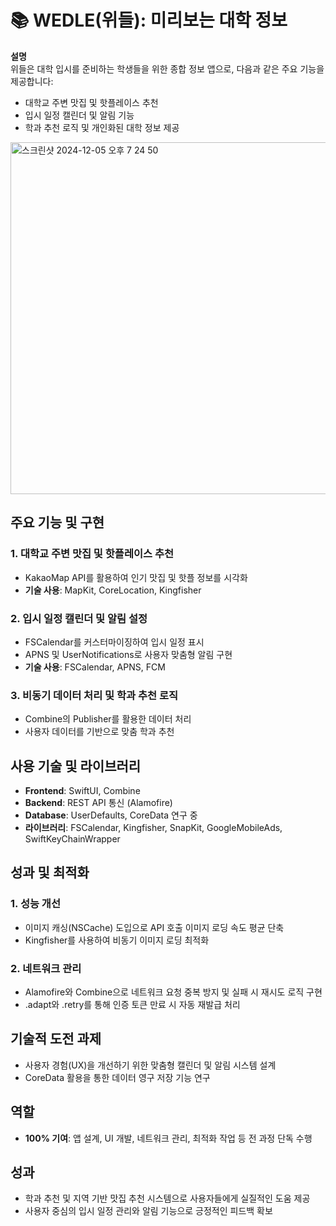 # 📚 WEDLE(위들): 미리보는 대학 정보

**설명**  
위들은 대학 입시를 준비하는 학생들을 위한 종합 정보 앱으로, 다음과 같은 주요 기능을 제공합니다:  
- 대학교 주변 맛집 및 핫플레이스 추천  
- 입시 일정 캘린더 및 알림 기능  
- 학과 추천 로직 및 개인화된 대학 정보 제공

<img width="563" alt="스크린샷 2024-12-05 오후 7 24 50" src="https://github.com/user-attachments/assets/79760f07-4447-4fdf-9d39-76fa3de6d6dd">


## 주요 기능 및 구현  
### 1. 대학교 주변 맛집 및 핫플레이스 추천  
- KakaoMap API를 활용하여 인기 맛집 및 핫플 정보를 시각화  
- **기술 사용**: MapKit, CoreLocation, Kingfisher  

### 2. 입시 일정 캘린더 및 알림 설정  
- FSCalendar를 커스터마이징하여 입시 일정 표시  
- APNS 및 UserNotifications로 사용자 맞춤형 알림 구현  
- **기술 사용**: FSCalendar, APNS, FCM  

### 3. 비동기 데이터 처리 및 학과 추천 로직  
- Combine의 Publisher를 활용한 데이터 처리  
- 사용자 데이터를 기반으로 맞춤 학과 추천  

## 사용 기술 및 라이브러리  
- **Frontend**: SwiftUI, Combine  
- **Backend**: REST API 통신 (Alamofire)  
- **Database**: UserDefaults, CoreData 연구 중  
- **라이브러리**: FSCalendar, Kingfisher, SnapKit, GoogleMobileAds, SwiftKeyChainWrapper  

## 성과 및 최적화  
### 1. 성능 개선  
- 이미지 캐싱(NSCache) 도입으로 API 호출 이미지 로딩 속도 평균 단축  
- Kingfisher를 사용하여 비동기 이미지 로딩 최적화  

### 2. 네트워크 관리  
- Alamofire와 Combine으로 네트워크 요청 중복 방지 및 실패 시 재시도 로직 구현  
- .adapt와 .retry를 통해 인증 토큰 만료 시 자동 재발급 처리  

## 기술적 도전 과제  
- 사용자 경험(UX)을 개선하기 위한 맞춤형 캘린더 및 알림 시스템 설계  
- CoreData 활용을 통한 데이터 영구 저장 기능 연구  

## 역할  
- **100% 기여**: 앱 설계, UI 개발, 네트워크 관리, 최적화 작업 등 전 과정 단독 수행  

## 성과  
- 학과 추천 및 지역 기반 맛집 추천 시스템으로 사용자들에게 실질적인 도움 제공  
- 사용자 중심의 입시 일정 관리와 알림 기능으로 긍정적인 피드백 확보  
